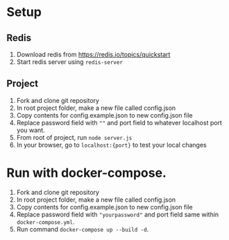 # Setup
## Redis
1. Download redis from https://redis.io/topics/quickstart
2. Start redis server using `redis-server`

## Project
1. Fork and clone git repository
2. In root project folder, make a new file called config.json
3. Copy contents for config.example.json to new config.json file
4. Replace password field with `""` and port field to whatever localhost port you want.
5. From root of project, run `node server.js`
6. In your browser, go to `localhost:{port}` to test your local changes

# Run with docker-compose.
1. Fork and clone git repository
2. In root project folder, make a new file called config.json
3. Copy contents for config.example.json to new config.json file
4. Replace password field with `"yourpassword"` and port field same within `docker-compose.yml`.
5. Run command `docker-compose up --build -d`.